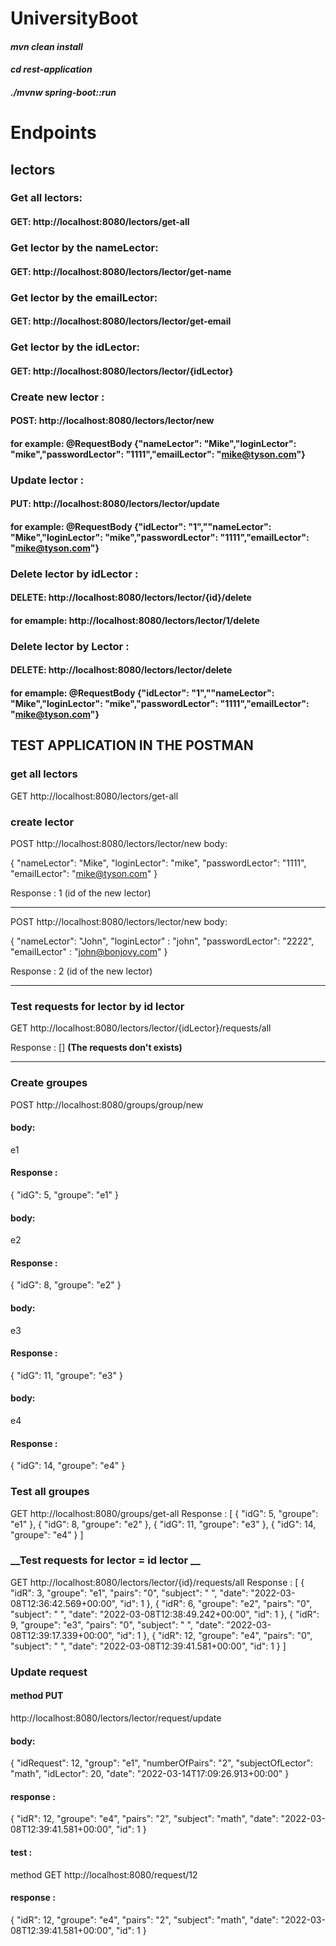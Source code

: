 # UniversityBoot

#### _mvn clean install_
#### _cd rest-application_
#### _./mvnw spring-boot::run_


# __Endpoints__
## lectors
### Get all lectors:
#### GET: http://localhost:8080/lectors/get-all

### Get lector by the nameLector:
#### GET: http://localhost:8080/lectors/lector/get-name

### Get lector by the emailLector:
#### GET: http://localhost:8080/lectors/lector/get-email

### Get lector by the idLector:
#### GET: http://localhost:8080/lectors/lector/{idLector}

### Create new lector :
#### POST: http://localhost:8080/lectors/lector/new
#### for example: @RequestBody {"nameLector": "Mike","loginLector": "mike","passwordLector": "1111","emailLector": "mike@tyson.com"}

### Update lector :
#### PUT: http://localhost:8080/lectors/lector/update
#### for example: @RequestBody {"idLector": "1",""nameLector": "Mike","loginLector": "mike","passwordLector": "1111","emailLector": "mike@tyson.com"}

### Delete lector by idLector :
#### DELETE: http://localhost:8080/lectors/lector/{id}/delete
#### for emample:  http://localhost:8080/lectors/lector/1/delete

### Delete lector by Lector :
#### DELETE: http://localhost:8080/lectors/lector/delete
#### for emample: @RequestBody {"idLector": "1",""nameLector": "Mike","loginLector": "mike","passwordLector": "1111","emailLector": "mike@tyson.com"} 




## __TEST APPLICATION IN THE POSTMAN__

### get all lectors
GET
http://localhost:8080/lectors/get-all


### create lector
POST
http://localhost:8080/lectors/lector/new
body:

{
"nameLector": "Mike",
"loginLector": "mike",
"passwordLector": "1111",
"emailLector": "mike@tyson.com"
}

Response : 1  (id of the new lector)
____________________________________
POST
http://localhost:8080/lectors/lector/new
body:

{
"nameLector": "John",
"loginLector" : "john",
"passwordLector": "2222",
"emailLector" : "john@bonjovy.com"
}

Response : 2  (id of the new lector)
______________________________________

###  Test requests for lector by id lector 
GET
http://localhost:8080/lectors/lector/{idLector}/requests/all

Response : []    __(The requests don't exists)__
______________________________________

### Create groupes

POST
http://localhost:8080/groups/group/new

#### body:
e1
#### Response :
{
"idG": 5,
"groupe": "e1"
}
#### body:
e2
#### Response :
{
"idG": 8,
"groupe": "e2"
}
#### body:
e3
#### Response :
{
"idG": 11,
"groupe": "e3"
}
#### body:
e4
#### Response :
{
"idG": 14,
"groupe": "e4"
}

### __Test all groupes__
GET
http://localhost:8080/groups/get-all
Response :
[
{
"idG": 5,
"groupe": "e1"
},
{
"idG": 8,
"groupe": "e2"
},
{
"idG": 11,
"groupe": "e3"
},
{
"idG": 14,
"groupe": "e4"
}
]

### __Test requests for lector =  id lector __
GET
http://localhost:8080/lectors/lector/{id}/requests/all
Response :
[
{
"idR": 3,
"groupe": "e1",
"pairs": "0",
"subject": "    ",
"date": "2022-03-08T12:36:42.569+00:00",
"id": 1
},
{
"idR": 6,
"groupe": "e2",
"pairs": "0",
"subject": "    ",
"date": "2022-03-08T12:38:49.242+00:00",
"id": 1
},
{
"idR": 9,
"groupe": "e3",
"pairs": "0",
"subject": "    ",
"date": "2022-03-08T12:39:17.339+00:00",
"id": 1
},
{
"idR": 12,
"groupe": "e4",
"pairs": "0",
"subject": "    ",
"date": "2022-03-08T12:39:41.581+00:00",
"id": 1
}
]


### Update request
#### method PUT

http://localhost:8080/lectors/lector/request/update

#### body:
{
        "idRequest": 12,
        "group": "e1",
        "numberOfPairs": "2",
        "subjectOfLector": "math",
        "idLector": 20,
        "date": "2022-03-14T17:09:26.913+00:00"
    }

#### response :
{
"idR": 12,
"groupe": "e4",
"pairs": "2",
"subject": "math",
"date": "2022-03-08T12:39:41.581+00:00",
"id": 1
}

#### test :
method GET
http://localhost:8080/request/12

#### response :
{
"idR": 12,
"groupe": "e4",
"pairs": "2",
"subject": "math",
"date": "2022-03-08T12:39:41.581+00:00",
"id": 1
}


